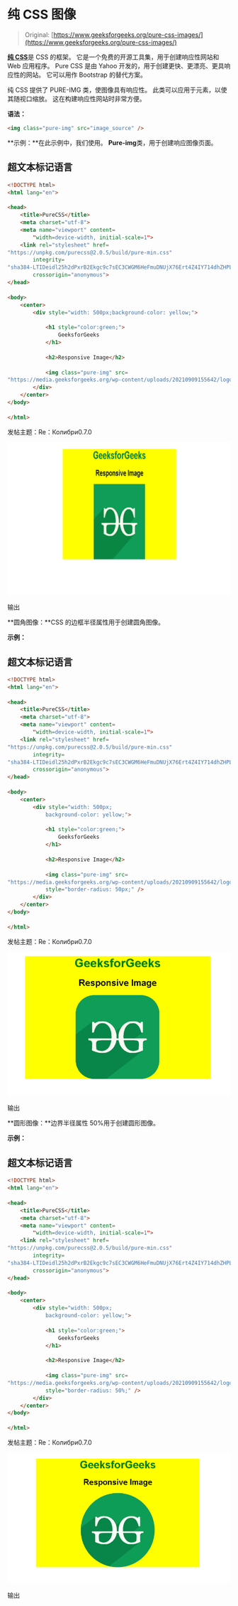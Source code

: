 # 纯 CSS 图像

> Original: [https://www.geeksforgeeks.org/pure-css-images/](https://www.geeksforgeeks.org/pure-css-images/)

[**纯 CSS**](https://www.geeksforgeeks.org/pure-css-introduction/)是 CSS 的框架。 它是一个免费的开源工具集，用于创建响应性网站和 Web 应用程序。 Pure CSS 是由 Yahoo 开发的，用于创建更快、更漂亮、更具响应性的网站。 它可以用作 Bootstrap 的替代方案。

纯 CSS 提供了 PURE-IMG 类，使图像具有响应性。 此类可以应用于[<img>](https://www.geeksforgeeks.org/html-img-tag/)元素，以使其随视口缩放。 这在构建响应性网站时非常方便。

**语法：**

```html
<img class="pure-img" src="image_source" />
```

**示例：**在此示例中，我们使用。 **Pure-img**类，用于创建响应图像页面。

## 超文本标记语言

```html
<!DOCTYPE html>
<html lang="en">

<head>
    <title>PureCSS</title>
    <meta charset="utf-8">
    <meta name="viewport" content=
        "width=device-width, initial-scale=1">
    <link rel="stylesheet" href=
"https://unpkg.com/purecss@2.0.5/build/pure-min.css"
        integrity=
"sha384-LTIDeidl25h2dPxrB2Ekgc9c7sEC3CWGM6HeFmuDNUjX76Ert4Z4IY714dhZHPLd"
        crossorigin="anonymous">
</head>

<body>
    <center>
        <div style="width: 500px;background-color: yellow;">

            <h1 style="color:green;">
                GeeksforGeeks
            </h1>

            <h2>Responsive Image</h2>

            <img class="pure-img" src=
"https://media.geeksforgeeks.org/wp-content/uploads/20210909155642/logoleft.png" />
        </div>
    </center>
</body>

</html>
```

发帖主题：Re：Колибри0.7.0

![](img/b7afb5aba98aa97dc6a9683e4003c5b4.png)

输出

**圆角图像：**CSS 的边框半径属性用于创建圆角图像。

**示例：**

## 超文本标记语言

```html
<!DOCTYPE html>
<html lang="en">

<head>
    <title>PureCSS</title>
    <meta charset="utf-8">
    <meta name="viewport" content=
        "width=device-width, initial-scale=1">
    <link rel="stylesheet" href=
"https://unpkg.com/purecss@2.0.5/build/pure-min.css"
        integrity=
"sha384-LTIDeidl25h2dPxrB2Ekgc9c7sEC3CWGM6HeFmuDNUjX76Ert4Z4IY714dhZHPLd"
        crossorigin="anonymous">
</head>

<body>
    <center>
        <div style="width: 500px;
            background-color: yellow;">

            <h1 style="color:green;">
                GeeksforGeeks
            </h1>

            <h2>Responsive Image</h2>

            <img class="pure-img" src=
"https://media.geeksforgeeks.org/wp-content/uploads/20210909155642/logoleft.png"
            style="border-radius: 50px;" />
        </div>
    </center>
</body>

</html>
```

发帖主题：Re：Колибри0.7.0

![](img/fa8c326b6f0b45db76c1508780bc6802.png)

输出

**圆形图像：**边界半径属性 50%用于创建圆形图像。

**示例：**

## 超文本标记语言

```html
<!DOCTYPE html>
<html lang="en">

<head>
    <title>PureCSS</title>
    <meta charset="utf-8">
    <meta name="viewport" content=
        "width=device-width, initial-scale=1">
    <link rel="stylesheet" href=
"https://unpkg.com/purecss@2.0.5/build/pure-min.css"
        integrity=
"sha384-LTIDeidl25h2dPxrB2Ekgc9c7sEC3CWGM6HeFmuDNUjX76Ert4Z4IY714dhZHPLd"
        crossorigin="anonymous">
</head>

<body>
    <center>
        <div style="width: 500px;
            background-color: yellow;">

            <h1 style="color:green;">
                GeeksforGeeks
            </h1>

            <h2>Responsive Image</h2>

            <img class="pure-img" src=
"https://media.geeksforgeeks.org/wp-content/uploads/20210909155642/logoleft.png"
            style="border-radius: 50%;" />
        </div>
    </center>
</body>

</html>
```

发帖主题：Re：Колибри0.7.0

![](img/5960cbde1ff4fc6fb467ab99dbe5cc08.png)

输出
